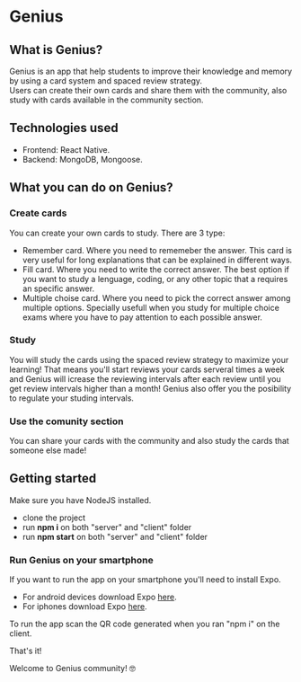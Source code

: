 # Genius

## What is Genius?
Genius is an app that help students to improve their knowledge and memory by using a card system and spaced review strategy.<br>
Users can create their own cards and share them with the community, also study with cards available in the community section.

## Technologies used
* Frontend: React Native.
* Backend: MongoDB, Mongoose.

## What you can do on Genius?
### Create cards
You can create your own cards to study. There are 3 type:
* Remember card. Where you need to rememeber the answer. This card is very useful for long explanations that can be explained in different ways.
* Fill card. Where you need to write the correct answer. The best option if you want to study a lenguage, coding, or any other topic that a requires an specific answer.
* Multiple choise card. Where you need to pick the correct answer among multiple options. Specially usefull when you study for multiple choice exams where you have to pay attention to each possible answer.

### Study
You will study the cards using the spaced review strategy to maximize your learning!
That means you'll start reviews your cards serveral times a week and Genius will icrease the reviewing intervals after each review until you get review intervals higher than a month!
Genius also offer you the posibility to regulate your studing intervals.

### Use the comunity section
You can share your cards with the community and also study the cards that someone else made!


## Getting started
Make sure you have NodeJS installed.

* clone the project
* run <b>npm i</b> on both "server" and "client" folder
* run <b>npm start</b> on both "server" and "client" folder

### Run Genius on your smartphone
If you want to run the app on your smartphone you'll need to install Expo.
- For android devices download Expo <a href="https://play.google.com/store/apps/details?id=host.exp.exponent">here</a>.
- For iphones download Expo <a href="https://apps.apple.com/us/app/expo-client/id982107779">here</a>.

To run the app scan the QR code generated when you ran "npm i" on the client.

That's it!

Welcome to Genius community! 🤓
